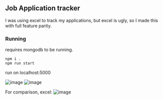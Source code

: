 ## Job Application tracker
I was using excel to track my applications, but excel is ugly, so I made this with full feature parity.

### Running
requires mongodb to be running.
```
npm i .
npm run start
```
run on localhost:5000


![image](https://github.com/user-attachments/assets/80dd8e89-ca6c-496c-9a5d-dd8130a25196)
![image](https://github.com/user-attachments/assets/c54efc55-2796-4b28-8de6-05694de0d804)

For comparison, excel:
![image](https://github.com/user-attachments/assets/255d042b-c177-40f4-a233-0d5d5d9253b3)

